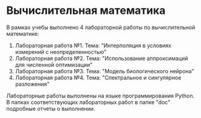 # Вычислительная математика
В рамках учебы выполнено 4 лабораторной работы по вычислительной математике:

1) Лабораторная работа №1. Тема: "Интерполяция в условиях измерений с неопределенностью"
2) Лабораторная работа №2. Тема: "Использование аппроксимаций для численной оптимизации"
3) Лабораторная работа №3. Тема: "Модель биологического нейрона"
4) Лабораторная работа №4. Тема: "Спектральное и сингулярное разложения"

Лабораторные работы выполнены на языке программирования Python. В папках соответствующих
лабораторных работ в папке "doc" подробные отчеты о выполнении.
